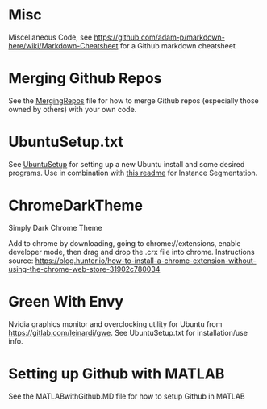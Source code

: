 # Misc
Miscellaneous Code, see https://github.com/adam-p/markdown-here/wiki/Markdown-Cheatsheet for a Github markdown cheatsheet 

# Merging Github Repos
See the [MergingRepos](MergingRepos.MD) file for how to merge Github repos (especially those owned by others) with your own code.

# UbuntuSetup.txt
See [UbuntuSetup](UbuntuSetup.MD) for setting up a new Ubuntu install and some desired programs. Use in combination with [this readme](https://github.com/BraunPenguin/InstanceSegmentation-Detectron2/Readme.MD) for Instance Segmentation.

# ChromeDarkTheme
Simply Dark Chrome Theme

Add to chrome by downloading, going to chrome://extensions, enable developer mode, then drag and drop the .crx file into chrome. Instructions source: https://blog.hunter.io/how-to-install-a-chrome-extension-without-using-the-chrome-web-store-31902c780034

# Green With Envy
Nvidia graphics monitor and overclocking utility for Ubuntu from https://gitlab.com/leinardi/gwe. See UbuntuSetup.txt for installation/use info.

# Setting up Github with MATLAB
See the MATLABwithGithub.MD file for how to setup Github in MATLAB
